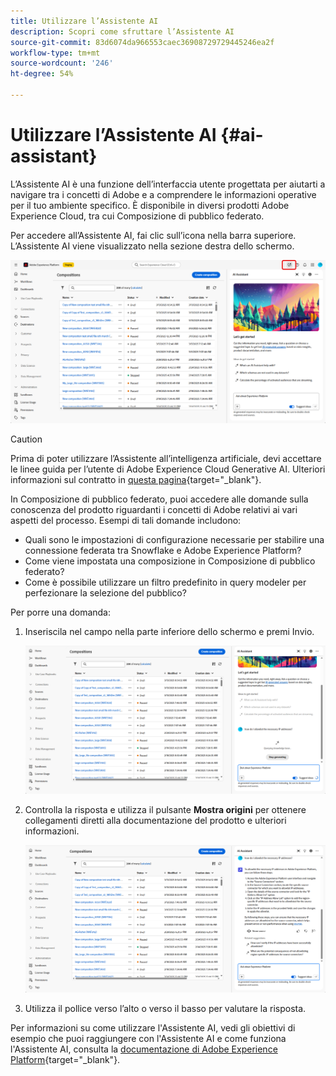 ```yaml
---
title: Utilizzare l’Assistente AI
description: Scopri come sfruttare l’Assistente AI
source-git-commit: 83d6074da966553caec36908729729445246ea2f
workflow-type: tm+mt
source-wordcount: '246'
ht-degree: 54%

---
```


# Utilizzare l’Assistente AI {#ai-assistant}

L’Assistente AI è una funzione dell’interfaccia utente progettata per aiutarti a navigare tra i concetti di Adobe e a comprendere le informazioni operative per il tuo ambiente specifico. È disponibile in diversi prodotti Adobe Experience Cloud, tra cui Composizione di pubblico federato.

Per accedere all’Assistente AI, fai clic sull’icona nella barra superiore. L’Assistente AI viene visualizzato nella sezione destra dello schermo.

![](assets/do-not-localize/ai-assistant-open.png)


>[!CAUTION]
>
>Prima di poter utilizzare l’Assistente all’intelligenza artificiale, devi accettare le linee guida per l’utente di Adobe Experience Cloud Generative AI. Ulteriori informazioni sul contratto in [questa pagina](https://experienceleague.adobe.com/it/docs/experience-platform/ai-assistant/home){target="_blank"}.

In Composizione di pubblico federato, puoi accedere alle domande sulla conoscenza del prodotto riguardanti i concetti di Adobe relativi ai vari aspetti del processo. Esempi di tali domande includono:

* Quali sono le impostazioni di configurazione necessarie per stabilire una connessione federata tra Snowflake e Adobe Experience Platform?
* Come viene impostata una composizione in Composizione di pubblico federato?
* Come è possibile utilizzare un filtro predefinito in query modeler per perfezionare la selezione del pubblico?

Per porre una domanda:

1. Inseriscila nel campo nella parte inferiore dello schermo e premi Invio.

   ![](assets/do-not-localize/ai-assistant-ask.png)

1. Controlla la risposta e utilizza il pulsante **Mostra origini** per ottenere collegamenti diretti alla documentazione del prodotto e ulteriori informazioni.

   ![](assets/do-not-localize/ai-assistant-answer.png)

1. Utilizza il pollice verso l’alto o verso il basso per valutare la risposta.

Per informazioni su come utilizzare l&#39;Assistente AI, vedi gli obiettivi di esempio che puoi raggiungere con l&#39;Assistente AI e come funziona l&#39;Assistente AI, consulta la [documentazione di Adobe Experience Platform](https://experienceleague.adobe.com/it/docs/experience-platform/ai-assistant/home){target="_blank"}.
